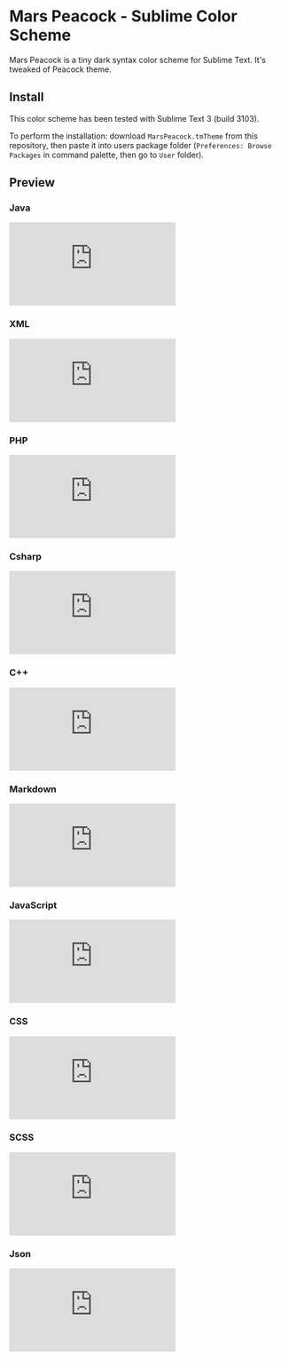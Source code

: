# Mars Peacock - Sublime Color Scheme

Mars Peacock is a tiny dark syntax color scheme for Sublime Text. It's tweaked of Peacock theme.

## Install

This color scheme has been tested with Sublime Text 3 (build 3103).

To perform the installation: download `MarsPeacock.tmTheme` from this repository, then paste it into users package folder (`Preferences: Browse Packages` in command palette, then go to `User` folder).

## Preview

### Java

![Mars Peacock Java syntax highlight](http://aygix.free.fr/down.php?path=github/Odepax/mars-peacock/preview-java.png)

### XML

![Mars Peacock HTML syntax highlight](http://aygix.free.fr/down.php?path=github/Odepax/mars-peacock/preview-xml.png)

### PHP

![Mars Peacock PHP syntax highlight](http://aygix.free.fr/down.php?path=github/Odepax/mars-peacock/preview-php.png)


### Csharp

![Mars Peacock C# syntax highlight](http://aygix.free.fr/down.php?path=github/Odepax/mars-peacock/preview-cs.png)

### C++

![Mars Peacock C++ syntax highlight](http://aygix.free.fr/down.php?path=github/Odepax/mars-peacock/preview-cpp.png)

### Markdown

![Mars Peacock Markdown syntax highlight](http://aygix.free.fr/down.php?path=github/Odepax/mars-peacock/preview-md.png)

### JavaScript

![Mars Peacock Javascript syntax highlight](http://aygix.free.fr/down.php?path=github/Odepax/mars-peacock/preview-js.png)

### CSS

![Mars Peacock CSS syntax highlight](http://aygix.free.fr/down.php?path=github/Odepax/mars-peacock/preview-css.png)

### SCSS

![Mars Peacock Scss syntax highlight](http://aygix.free.fr/down.php?path=github/Odepax/mars-peacock/preview-scss.png)

### Json

![Mars Peacock Json syntax highlight](http://aygix.free.fr/down.php?path=github/Odepax/mars-peacock/preview-json.png)

